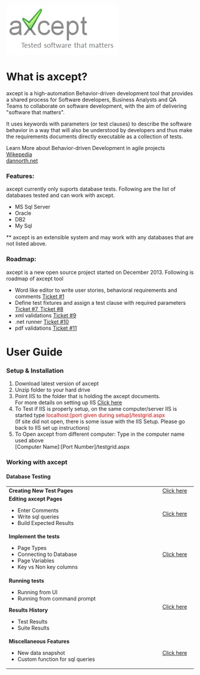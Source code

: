 
<img src="https://github.com/rvunnava/axcept/raw/master/images/axcept.png" alt="axcept">


<h1> What is axcept? </h1>
axcept is a high-automation Behavior-driven development tool that provides a shared process for Software developers, Business Analysts and QA Teams to collaborate on software development, with the aim of delivering "software that matters". 

It uses keywords with parameters (or test clauses) to describe the software behavior in a way that will also be understood by developers and thus make the requirements documents directly executable as a collection of tests.

Learn More about Behavior-driven Development in agile projects <br/>
<a href="http://en.wikipedia.org/wiki/Behavior-driven_development">Wikepedia</a> <br/>
<a href="http://dannorth.net/introducing-bdd/">dannorth.net</a>


<h3>Features:</h3>
axcept currently only suports database tests. 
Following are the list of databases tested and can work with axcept. 
<ul>
  <li>MS Sql Server</li>
  <li>Oracle</li>
  <li>DB2</li>
  <li>My Sql</li>
</ul>
** axcept is an extensible system and may work with any databases that are not listed above.

<h3>Roadmap:</h3>
axcept is a new open source project started on December 2013.  Following is roadmap of axcept tool 
<ul>
  <li>Word like editor to write user stories, behavioral requirements and comments <a href="https://github.com/rvunnava/axcept/issues/1"> Ticket #1 </a></li>
  <li>Define test fixtures and assign a test clause with required parameters 
  <a href="https://github.com/rvunnava/axcept/issues/7"> Ticket #7, </a>
  <a href="https://github.com/rvunnava/axcept/issues/8"> Ticket #8 </a></li>
  <li>xml validations <a href="https://github.com/rvunnava/axcept/issues/9"> Ticket #9 </a></li>
  <li>.net runner <a href="https://github.com/rvunnava/axcept/issues/10"> Ticket #10 </a></li>
  <li>pdf validations <a href="https://github.com/rvunnava/axcept/issues/11"> Ticket #11 </a></li>
</ul>

<h1>User Guide</h1>
<h3> Setup & Installation</h3>
<ol>
  <li>Download latest version of axcept</li>
  <li>Unzip folder to your hard drive</li>
  <li>Point IIS to the folder that is holding the axcept documents.<br/> For more details on setting up IIS <a href="http://support.microsoft.com/kb/323972">Click here </a></li>
  <li>To Test if IIS is properly setup, on the same computer/server IIS is started type <font color="red"> localhost:[port given during setup]/testgrid.aspx </font> <br/> (If site did not open, there is some issue with the IIS Setup. Please go back to IIS set up instructions) 
  </li>
  <li>To Open axcept from different computer: Type in the computer name used above <br/> [Computer Name]:[Port Number]/testgrid.aspx</li>
</ol>

<h3>Working with axcept</h3>
<h4>Database Testing</h4>
<table width="400px">
<tr>
  <td align="left"><b>Creating New Test Pages</b></td>
  <td align="center">
    <a href="https://github.com/rvunnava/axcept-documentation/raw/master/ppt/CreateNewTest.ppsx">Click here</a></td>
</tr>

<tr>
  <td align="left"><b>Editing axcept Pages</b>
  <ul>
    <li>Enter Comments</li>
    <li>Write sql queries</li>
    <li>Build Expected Results</li>
  </ul>
  </td>
  <td align="center">
    <a href="https://github.com/rvunnava/axcept-documentation/raw/master/ppt/CreateNewTest.ppsx">Click here</a></td>
</tr>

<tr>
  <td align="left"><b>Implement the tests</b>
  <ul>
    <li>Page Types</li>
    <li>Connecting to Database</li>
    <li>Page Variables</li>
    <li>Key vs Non key columns</li>
  </ul>
  </td>
  <td align="center">
    <a href="https://github.com/rvunnava/axcept-documentation/raw/master/ppt/ImplimentTests.ppsx">Click here</a></td>
</tr>

<tr>
  <td align="left" width="550"><b>Running tests</b>
  <ul>
    <li>Running from UI</li>
    <li>Running from command prompt</li>
  </ul>
  <b>Results History</b>
  <ul>
    <li>Test Results</li>
    <li>Suite Results</li>
  </ul>
  
  
  </td>
  <td width="120" align="center">
    <a href="https://github.com/rvunnava/axcept-documentation/raw/master/ppt/RunningTests.ppsx">Click here</a></td>
</tr>

<tr>
  <td align="left"><b>Miscellaneous Features</b>
  <ul>
    <li>New data snapshot</li>
    <li>Custom function for sql queries</li>
  </ul>
  
  </td>
  <td align="center">
    <a href="https://github.com/rvunnava/axcept-documentation/raw/master/ppt/MiscFeatures.ppsx">Click here</a></td>
</tr>

</table>






